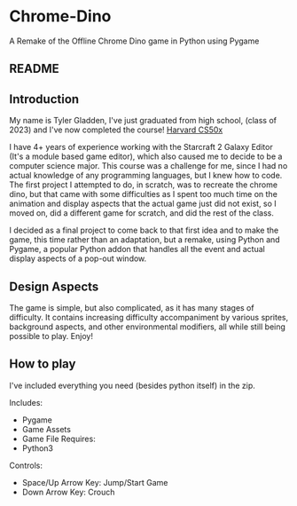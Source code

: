 # Chrome-Dino
A Remake of the Offline Chrome Dino game in Python using Pygame
## README
## Introduction
My name is Tyler Gladden, I've just graduated from high school, (class of 2023) and I've now completed the course! [Harvard CS50x](https://cs50.harvard.edu/x/2023/)

I have 4+ years of experience working with the Starcraft 2 Galaxy Editor (It's a module based game editor), which also caused me to decide to be a computer science major.
This course was a challenge for me, since I had no actual knowledge of any programming languages, but I knew how to code.
The first project I attempted to do, in scratch, was to recreate the chrome dino, but that came with some difficulties as I spent too much time on the animation and display aspects that the actual game just did not exist, so I moved on, did a different game for scratch, and did the rest of the class.

I decided as a final project to come back to that first idea and to make the game, this time rather than an adaptation, but a remake, using Python and Pygame, a popular Python addon that handles all the event and actual display aspects of a pop-out window.

## Design Aspects
The game is simple, but also complicated, as it has many stages of difficulty.
It contains increasing difficulty accompaniment by various sprites, background aspects, and other environmental modifiers, all while still being possible to play. Enjoy!

## How to play

I've included everything you need (besides python itself) in the zip.

Includes:
- Pygame
- Game Assets
- Game File
Requires:
- Python3

Controls:
- Space/Up Arrow Key: Jump/Start Game
- Down Arrow Key: Crouch
